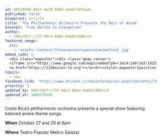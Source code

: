 ```yaml
---
id: 65329f04-d01f-4e39-9469-3eeb73afba4e
published: false
blueprint: article
title: 'The Philharmonic Orchestra Presents the Best of Anime'
excerpt: 'From Naruto to Evangelion'
author:
  - 58dc2927-c737-49c3-8d0a-0a681180bcc4
featured_image:
  src:
    - 'assets::content/fotosnuevas/especialanimefinal.jpg'
embed_code: |-
  <div class="mapouter"><div class="gmap_canvas">
  <iframe src="https://www.google.com/maps/embed?pb=!1m14!1m8!1m3!1d15720.021008107196!2d-84.0794185!3d9.9335199!3m2!1i1024!2i768!4f13.1!3m3!1m2!1s0x0%3A0xca3a05c80940c76f!2sTeatro%20Popular%20Melico%20Salazar!5e0!3m2!1ses!2scr!4v1666370730728!5m2!1ses!2scr" width="1400" height="300" style="border:0;" allowfullscreen="" loading="lazy" referrerpolicy="no-referrer-when-downgrade"></iframe>
  <a href="https://123movies-to.org"></a><br><style>.mapouter{position:relative;text-align:right;height:500px;width:1200px;}</style><style>.gmap_canvas {overflow:hidden;background:none!important;height:500px;width:1200px;}</style></div></div>
topics:
  - now
facebook_link: 'https://www.eticket.cr/masinformacion.aspx?idevento=7769'
priority: 3
updated_by: 58dc2927-c737-49c3-8d0a-0a681180bcc4
updated_at: 1666376593
---
```

Costa Rica’s philharmonic orchestra presents a special show featuring beloved anime theme songs.


**When** October 27 and 29 at 6pm


**Where** Teatro Popular Melico Salazar